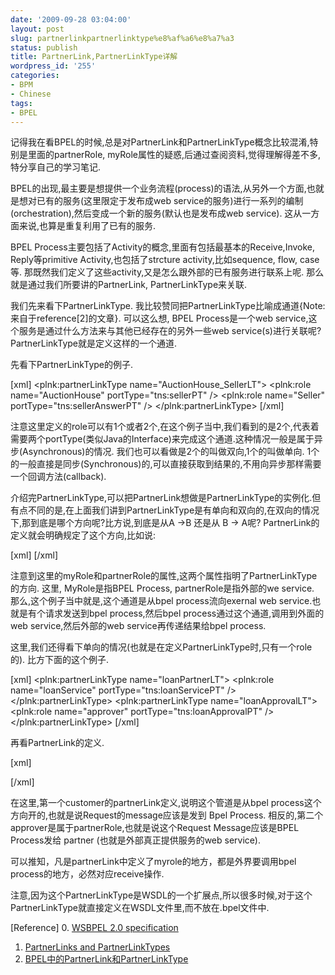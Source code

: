 ```yaml
---
date: '2009-09-28 03:04:00'
layout: post
slug: partnerlinkpartnerlinktype%e8%af%a6%e8%a7%a3
status: publish
title: PartnerLink,PartnerLinkType详解
wordpress_id: '255'
categories:
- BPM
- Chinese
tags:
- BPEL
---
```


记得我在看BPEL的时候,总是对PartnerLink和PartnerLinkType概念比较混淆,特别是里面的partnerRole, myRole属性的疑惑,后通过查阅资料,觉得理解得差不多,特分享自己的学习笔记.

BPEL的出现,最主要是想提供一个业务流程(process)的语法,从另外一个方面,也就是想对已有的服务(这里限定于发布成web service的服务)进行一系列的编制(orchestration),然后变成一个新的服务(默认也是发布成web service). 这从一方面来说,也算是重复利用了已有的服务.

BPEL Process主要包括了Activity的概念,里面有包括最基本的Receive,Invoke, Reply等primitive Activity,也包括了strcture activity,比如sequence, flow, case等. 那既然我们定义了这些activity,又是怎么跟外部的已有服务进行联系上呢. 那么就是通过我们所要讲的PartnerLink, PartnerLinkType来关联.

我们先来看下PartnerLinkType. 我比较赞同把PartnerLinkType比喻成通道{Note: 来自于reference[2]的文章}. 可以这么想, BPEL Process是一个web service,这个服务是通过什么方法来与其他已经存在的另外一些web service(s)进行关联呢?PartnerLinkType就是定义这样的一个通道.

先看下PartnerLinkType的例子.

[xml]
<plnk:partnerLinkType name="AuctionHouse_SellerLT">
<plnk:role name="AuctionHouse" portType="tns:sellerPT" />
<plnk:role name="Seller" portType="tns:sellerAnswerPT" />
</plnk:partnerLinkType>
[/xml]

注意这里定义的role可以有1个或者2个,在这个例子当中,我们看到的是2个,代表着需要两个portType(类似Java的Interface)来完成这个通道.这种情况一般是属于异步(Asynchronous)的情况. 我们也可以看做是2个的叫做双向,1个的叫做单向. 1个的一般直接是同步(Synchronous)的,可以直接获取到结果的,不用向异步那样需要一个回调方法(callback).

介绍完PartnerLinkType,可以把PartnerLink想做是PartnerLinkType的实例化.但有点不同的是,在上面我们讲到PartnerLinkType是有单向和双向的,在双向的情况下,那到底是哪个方向呢?比方说,到底是从A ->B 还是从 B -> A呢? PartnerLink的定义就会明确规定了这个方向,比如说:

[xml]
<partnerLink name=”seller”
   partnerLinkType=”AuctionHouse_SellerLT”
   myRole=”AuctionHouse” partnerRole=”Seller”>
</partnerLink>
[/xml]

注意到这里的myRole和partnerRole的属性,这两个属性指明了PartnerLinkType的方向. 这里, MyRole是指BPEL Process, partnerRole是指外部的we service. 那么,这个例子当中就是,这个通道是从bpel process流向exernal web service.也就是有个请求发送到bpel process,然后bpel process通过这个通道,调用到外面的web service,然后外部的web service再传递结果给bpel process.

这里,我们还得看下单向的情况(也就是在定义PartnerLinkType时,只有一个role的). 比方下面的这个例子.

[xml]
<plnk:partnerLinkType name="loanPartnerLT">
<plnk:role name="loanService" portType="tns:loanServicePT" />
</plnk:partnerLinkType>
<plnk:partnerLinkType name="loanApprovalLT">
<plnk:role name="approver" portType="tns:loanApprovalPT" />
</plnk:partnerLinkType>
[/xml]

再看PartnerLink的定义.

[xml]
<partnerLink  name="customer"
partnerLinkType="lns:loanPartnerLT"
myRole="loanService" />

<partnerLink name="approver"
partnerLinkType="lns:loanApprovalLT"
partnerRole="approver" />
[/xml]

在这里,第一个customer的partnerLink定义,说明这个管道是从bpel process这个方向开的,也就是说Request的message应该是发到 Bpel Process. 相反的,第二个approver是属于partnerRole,也就是说这个Request Message应该是BPEL Process发给 partner (也就是外部真正提供服务的web service).

可以推知，凡是partnerLink中定义了myrole的地方，都是外界要调用bpel process的地方，必然对应receive操作.

注意,因为这个PartnerLinkType是WSDL的一个扩展点,所以很多时候,对于这个PartnerLinkType就直接定义在WSDL文件里,而不放在.bpel文件中.

[Reference]
0. [WSBPEL 2.0 specification](http://docs.oasis-open.org/wsbpel/2.0/OS/wsbpel-v2.0-OS.html)
1. [PartnerLinks and PartnerLinkTypes](http://infocenter.activevos.com/infocenter/ActiveVOS/v60/index.jsp?topic=/com.activee.bpel.doc/html/UG8-2.html)
2. [BPEL中的PartnerLink和PartnerLinkType](http://www.zhaoxiangpeng.com/articles/bpel%E4%B8%AD%E7%9A%84partnerlink%E5%92%8Cpartnerlinktype.html)
